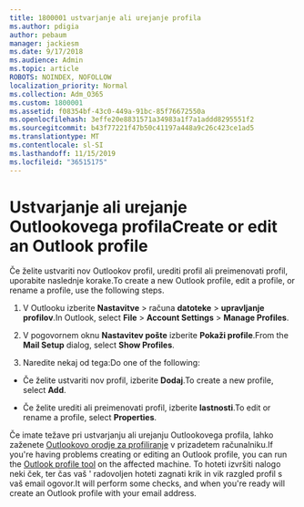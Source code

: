 ```yaml
---
title: 1800001 ustvarjanje ali urejanje profila
ms.author: pdigia
author: pebaum
manager: jackiesm
ms.date: 9/17/2018
ms.audience: Admin
ms.topic: article
ROBOTS: NOINDEX, NOFOLLOW
localization_priority: Normal
ms.collection: Adm_O365
ms.custom: 1800001
ms.assetid: f08354bf-43c0-449a-91bc-85f76672550a
ms.openlocfilehash: 3effe20e8831571a34983a1f7a1addd8295551f2
ms.sourcegitcommit: b43f77221f47b50c41197a448a9c26c423ce1ad5
ms.translationtype: MT
ms.contentlocale: sl-SI
ms.lasthandoff: 11/15/2019
ms.locfileid: "36515175"
---
```

# <a name="create-or-edit-an-outlook-profile"></a><span data-ttu-id="01cb0-102">Ustvarjanje ali urejanje Outlookovega profila</span><span class="sxs-lookup"><span data-stu-id="01cb0-102">Create or edit an Outlook profile</span></span>

<span data-ttu-id="01cb0-103">Če želite ustvariti nov Outlookov profil, urediti profil ali preimenovati profil, uporabite naslednje korake.</span><span class="sxs-lookup"><span data-stu-id="01cb0-103">To create a new Outlook profile, edit a profile, or rename a profile, use the following steps.</span></span>
  
1. <span data-ttu-id="01cb0-104">V Outlooku izberite **Nastavitve** \> računa **datoteke** \> **upravljanje profilov**.</span><span class="sxs-lookup"><span data-stu-id="01cb0-104">In Outlook, select **File** \> **Account Settings** \> **Manage Profiles**.</span></span>
    
2. <span data-ttu-id="01cb0-105">V pogovornem oknu **Nastavitev pošte** izberite **Pokaži profile**.</span><span class="sxs-lookup"><span data-stu-id="01cb0-105">From the **Mail Setup** dialog, select **Show Profiles**.</span></span>
    
3. <span data-ttu-id="01cb0-106">Naredite nekaj od tega:</span><span class="sxs-lookup"><span data-stu-id="01cb0-106">Do one of the following:</span></span>
    
  - <span data-ttu-id="01cb0-107">Če želite ustvariti nov profil, izberite **Dodaj**.</span><span class="sxs-lookup"><span data-stu-id="01cb0-107">To create a new profile, select **Add**.</span></span>
    
  - <span data-ttu-id="01cb0-108">Če želite urediti ali preimenovati profil, izberite **lastnosti**.</span><span class="sxs-lookup"><span data-stu-id="01cb0-108">To edit or rename a profile, select **Properties**.</span></span>
    
<span data-ttu-id="01cb0-109">Če imate težave pri ustvarjanju ali urejanju Outlookovega profila, lahko zaženete [Outlookovo orodje za profiliranje](https://aka.ms/SaRA-OutlookSetupProfile) v prizadetem računalniku.</span><span class="sxs-lookup"><span data-stu-id="01cb0-109">If you're having problems creating or editing an Outlook profile, you can run the [Outlook profile tool](https://aka.ms/SaRA-OutlookSetupProfile) on the affected machine.</span></span> <span data-ttu-id="01cb0-110">To hoteti izvršiti nalogo neki ček, ter čas vaš ' radovoljen hoteti zagnati krik in vik razgled profil s vaš email ogovor.</span><span class="sxs-lookup"><span data-stu-id="01cb0-110">It will perform some checks, and when you're ready will create an Outlook profile with your email address.</span></span> 
  

